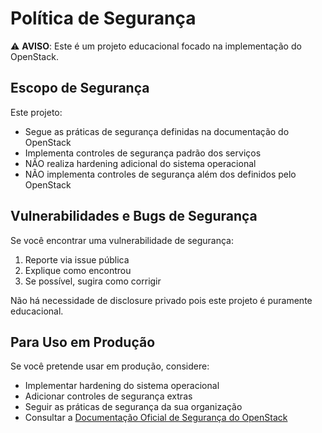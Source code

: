 # Política de Segurança

⚠️ **AVISO**: Este é um projeto educacional focado na implementação do OpenStack.

## Escopo de Segurança

Este projeto:
- Segue as práticas de segurança definidas na documentação do OpenStack
- Implementa controles de segurança padrão dos serviços
- NÃO realiza hardening adicional do sistema operacional
- NÃO implementa controles de segurança além dos definidos pelo OpenStack

## Vulnerabilidades e Bugs de Segurança

Se você encontrar uma vulnerabilidade de segurança:

1. Reporte via issue pública
2. Explique como encontrou
3. Se possível, sugira como corrigir

Não há necessidade de disclosure privado pois este projeto é puramente educacional.

## Para Uso em Produção

Se você pretende usar em produção, considere:
- Implementar hardening do sistema operacional
- Adicionar controles de segurança extras
- Seguir as práticas de segurança da sua organização
- Consultar a [Documentação Oficial de Segurança do OpenStack](https://docs.openstack.org/security-guide/)
